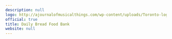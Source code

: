 ```yaml
---
description: null
logo: http://ajournalofmusicalthings.com/wp-content/uploads/Toronto-logo.png
official: true
title: Daily Bread Food Bank
website: null
---
```

